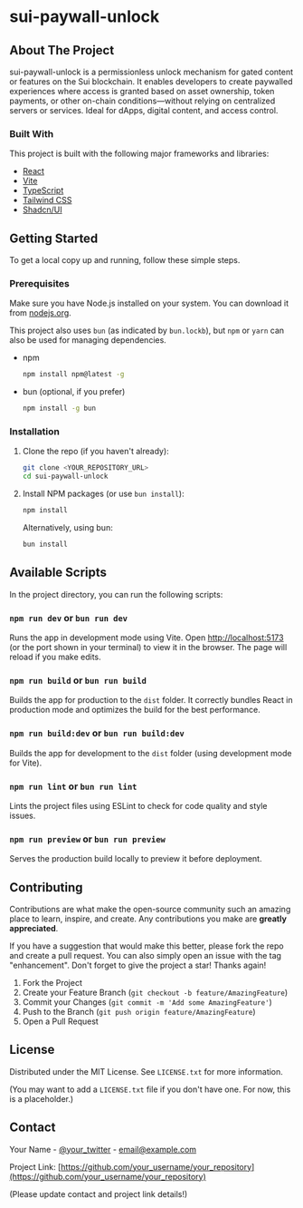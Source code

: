 # sui-paywall-unlock

## About The Project

sui-paywall-unlock is a permissionless unlock mechanism for gated content or features on the Sui blockchain. It enables developers to create paywalled experiences where access is granted based on asset ownership, token payments, or other on-chain conditions—without relying on centralized servers or services. Ideal for dApps, digital content, and access control.

### Built With

This project is built with the following major frameworks and libraries:

*   [React](https://reactjs.org/)
*   [Vite](https://vitejs.dev/)
*   [TypeScript](https://www.typescriptlang.org/)
*   [Tailwind CSS](https://tailwindcss.com/)
*   [Shadcn/UI](https://ui.shadcn.com/)

## Getting Started

To get a local copy up and running, follow these simple steps.

### Prerequisites

Make sure you have Node.js installed on your system. You can download it from [nodejs.org](https://nodejs.org/).

This project also uses `bun` (as indicated by `bun.lockb`), but `npm` or `yarn` can also be used for managing dependencies.

*   npm
    ```sh
    npm install npm@latest -g
    ```
*   bun (optional, if you prefer)
    ```sh
    npm install -g bun
    ```

### Installation

1.  Clone the repo (if you haven't already):
    ```sh
    git clone <YOUR_REPOSITORY_URL>
    cd sui-paywall-unlock
    ```
2.  Install NPM packages (or use `bun install`):
    ```sh
    npm install
    ```
    Alternatively, using bun:
    ```sh
    bun install
    ```

## Available Scripts

In the project directory, you can run the following scripts:

### `npm run dev` or `bun run dev`

Runs the app in development mode using Vite.
Open [http://localhost:5173](http://localhost:5173) (or the port shown in your terminal) to view it in the browser.
The page will reload if you make edits.

### `npm run build` or `bun run build`

Builds the app for production to the `dist` folder.
It correctly bundles React in production mode and optimizes the build for the best performance.

### `npm run build:dev` or `bun run build:dev`

Builds the app for development to the `dist` folder (using development mode for Vite).

### `npm run lint` or `bun run lint`

Lints the project files using ESLint to check for code quality and style issues.

### `npm run preview` or `bun run preview`

Serves the production build locally to preview it before deployment.

## Contributing

Contributions are what make the open-source community such an amazing place to learn, inspire, and create. Any contributions you make are **greatly appreciated**.

If you have a suggestion that would make this better, please fork the repo and create a pull request. You can also simply open an issue with the tag "enhancement".
Don't forget to give the project a star! Thanks again!

1.  Fork the Project
2.  Create your Feature Branch (`git checkout -b feature/AmazingFeature`)
3.  Commit your Changes (`git commit -m 'Add some AmazingFeature'`)
4.  Push to the Branch (`git push origin feature/AmazingFeature`)
5.  Open a Pull Request

## License

Distributed under the MIT License. See `LICENSE.txt` for more information.

(You may want to add a `LICENSE.txt` file if you don't have one. For now, this is a placeholder.)

## Contact

Your Name - [@your_twitter](https://twitter.com/your_twitter) - email@example.com

Project Link: [https://github.com/your_username/your_repository](https://github.com/your_username/your_repository)

(Please update contact and project link details!)

